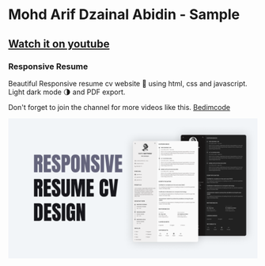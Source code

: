 # Mohd Arif Dzainal Abidin - Sample
## [Watch it on youtube](https://www.youtube.com/watch?v=oYjseP_Qhv4)
### Responsive Resume
Beautiful Responsive resume cv website 📄 using html, css and javascript. Light dark mode 🌗 and PDF export.

Don't forget to join the channel for more videos like this. [Bedimcode](https://www.youtube.com/c/Bedimcode)

![Resume cv](/preview.png)
